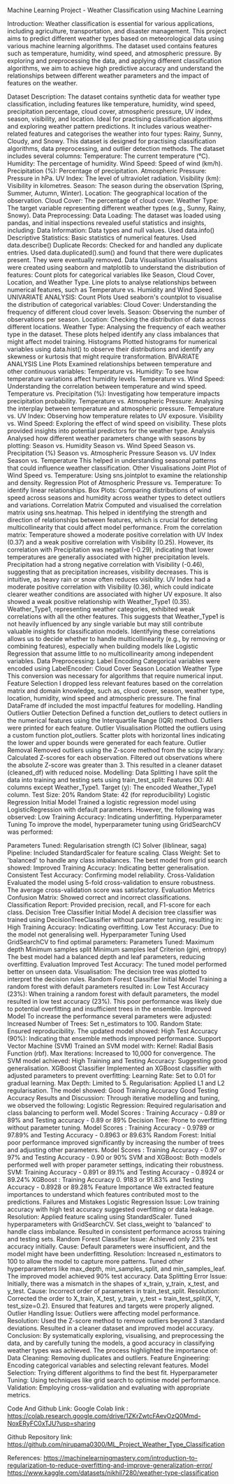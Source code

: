 Machine Learning Project - Weather Classification using Machine Learning

Introduction:
Weather classification is essential for various applications, including agriculture, transportation, and disaster management. This project aims to predict different weather types based on meteorological data using various machine learning algorithms. The dataset used contains features such as temperature, humidity, wind speed, and atmospheric pressure.
By exploring and preprocessing the data, and applying different classification algorithms, we aim to achieve high predictive accuracy and understand the relationships between different weather parameters and the impact of features on the weather.

Dataset Description:
The dataset contains synthetic data for weather type classification, including features like temperature, humidity, wind speed, precipitation percentage, cloud cover, atmospheric pressure, UV index, season, visibility, and location. Ideal for practising classification algorithms and exploring weather pattern predictions.
It includes various weather-related features and categorises the weather into four types: Rainy, Sunny, Cloudy, and Snowy. This dataset is designed for practising classification algorithms, data preprocessing, and outlier detection methods.
The dataset includes several columns:
Temperature: The current temperature (°C).
Humidity: The percentage of humidity.
Wind Speed: Speed of wind (km/h).
Precipitation (%): Percentage of precipitation.
Atmospheric Pressure: Pressure in hPa.
UV Index: The level of ultraviolet radiation.
Visibility (km): Visibility in kilometres.
Season: The season during the observation (Spring, Summer, Autumn, Winter).
Location: The geographical location of the observation.
Cloud Cover: The percentage of cloud cover.
Weather Type: The target variable representing different weather types (e.g., Sunny, Rainy, Snowy).
Data Preprocessing:
Data Loading:
The dataset was loaded using pandas, and initial inspections revealed useful statistics and insights, including:
Data Information: Data types and null values. Used data.info()
Descriptive Statistics: Basic statistics of numerical features. Used data.describe()
Duplicate Records: Checked for and handled any duplicate entries. Used data.duplicated().sum() and found that there were duplicates present. They were eventually removed.
Data Visualisation
Visualisations were created using seaborn and matplotlib to understand the distribution of features:
Count plots for categorical variables like Season, Cloud Cover, Location, and Weather Type.
Line plots to analyse relationships between numerical features, such as Temperature vs. Humidity and Wind Speed.
UNIVARIATE ANALYSIS:
Count Plots
Used seaborn's countplot to visualise the distribution of categorical variables:
Cloud Cover: Understanding the frequency of different cloud cover levels.
Season: Observing the number of observations per season.
Location: Checking the distribution of data across different locations.
Weather Type: Analysing the frequency of each weather type in the dataset.
These plots helped identify any class imbalances that might affect model training.
Histograms
Plotted histograms for numerical variables using data.hist() to observe their distributions and identify any skewness or kurtosis that might require transformation.
BIVARIATE ANALYSIS
Line Plots
Examined relationships between temperature and other continuous variables:
Temperature vs. Humidity: To see how temperature variations affect humidity levels.
Temperature vs. Wind Speed: Understanding the correlation between temperature and wind speed.
Temperature vs. Precipitation (%): Investigating how temperature impacts precipitation probability.
Temperature vs. Atmospheric Pressure: Analysing the interplay between temperature and atmospheric pressure.
Temperature vs. UV Index: Observing how temperature relates to UV exposure.
Visibility vs. Wind Speed: Exploring the effect of wind speed on visibility.
These plots provided insights into potential predictors for the weather type.
Analysis
Analysed how different weather parameters change with seasons by plotting:
Season vs. Humidity
Season vs. Wind Speed
Season vs. Precipitation (%)
Season vs. Atmospheric Pressure
Season vs. UV Index
Season vs. Temperature
This helped in understanding seasonal patterns that could influence weather classification.
Other Visualisations
Joint Plot of Wind Speed vs. Temperature: Using sns.jointplot to examine the relationship and density.
Regression Plot of Atmospheric Pressure vs. Temperature: To identify linear relationships.
Box Plots: Comparing distributions of wind speed across seasons and humidity across weather types to detect outliers and variations.
Correlation Matrix
Computed and visualised the correlation matrix using sns.heatmap. This helped in identifying the strength and direction of relationships between features, which is crucial for detecting multicollinearity that could affect model performance. From the correlation matrix:
Temperature showed a moderate positive correlation with UV Index (0.37) and a weak positive correlation with Visibility (0.25). However, its correlation with Precipitation was negative (-0.29), indicating that lower temperatures are generally associated with higher precipitation levels.
Precipitation had a strong negative correlation with Visibility (-0.46), suggesting that as precipitation increases, visibility decreases. This is intuitive, as heavy rain or snow often reduces visibility.
UV Index had a moderate positive correlation with Visibility (0.36), which could indicate clearer weather conditions are associated with higher UV exposure. It also showed a weak positive relationship with Weather_Type1 (0.35).
Weather_Type1, representing weather categories, exhibited weak correlations with all the other features. This suggests that Weather_Type1 is not heavily influenced by any single variable but may still contribute valuable insights for classification models.
Identifying these correlations allows us to decide whether to handle multicollinearity (e.g., by removing or combining features), especially when building models like Logistic Regression that assume little to no multicollinearity among independent variables.
Data Preprocessing:
Label Encoding
Categorical variables were encoded using LabelEncoder:
Cloud Cover
Season
Location
Weather Type
This conversion was necessary for algorithms that require numerical input.
Feature Selection
I dropped less relevant features based on the correlation matrix and domain knowledge, such as, cloud cover, season, weather type, location, humidity, wind speed and atmospheric pressure.
The final DataFrame df included the most impactful features for modelling.
Handling Outliers
Outlier Detection
Defined a function det_outliers to detect outliers in the numerical features using the Interquartile Range (IQR) method. Outliers were printed for each feature.
Outlier Visualisation
Plotted the outliers using a custom function plot_outliers. Scatter plots with horizontal lines indicating the lower and upper bounds were generated for each feature.
Outlier Removal
Removed outliers using the Z-score method from the scipy library:
Calculated Z-scores for each observation.
Filtered out observations where the absolute Z-score was greater than 3.
This resulted in a cleaner dataset (cleaned_df) with reduced noise.
Modelling:
Data Splitting
I have split the data into training and testing sets using train_test_split:
Features (X): All columns except Weather_Type1.
Target (y): The encoded Weather_Type1 column.
Test Size: 20%
Random State: 42 (for reproducibility)
Logistic Regression
Initial Model
Trained a logistic regression model using LogisticRegression with default parameters. However, the following was  observed:
Low Training Accuracy: Indicating underfitting.
Hyperparameter Tuning
To improve the model,   hyperparameter tuning using GridSearchCV was performed:

Parameters Tuned:
Regularisation strength (C)
Solver (liblinear, saga)
Pipeline: Included StandardScaler for feature scaling.
Class Weight: Set to 'balanced' to handle any class imbalances.
The best model from grid search showed:
Improved Training Accuracy: Indicating better generalisation.
Consistent Test Accuracy: Confirming model reliability.
Cross-Validation
Evaluated the model using 5-fold cross-validation to ensure robustness. The average cross-validation score was satisfactory.
Evaluation Metrics
Confusion Matrix: Showed correct and incorrect classifications.
Classification Report: Provided precision, recall, and F1-score for each class.
Decision Tree Classifier
Initial Model
A decision tree classifier was trained using DecisionTreeClassifier without parameter tuning, resulting in:
High Training Accuracy: Indicating overfitting.
Low Test Accuracy: Due to the model not generalising well.
Hyperparameter Tuning
 Used GridSearchCV to find optimal parameters:
Parameters Tuned:
Maximum depth
Minimum samples split
Minimum samples leaf
Criterion (gini, entropy)
The best model had a balanced depth and leaf parameters, reducing overfitting.
Evaluation
Improved Test Accuracy: The tuned model performed better on unseen data.
Visualisation: The decision tree was plotted to interpret the decision rules.
Random Forest Classifier
Initial Model
Training a random forest with default parameters resulted in:
Low Test Accuracy (23%): When training a random forest with default parameters, the model resulted in low test accuracy (23%). This poor performance was likely due to potential overfitting and insufficient trees in the ensemble.
Improved Model
To increase the performance several parameters were adjusted:
Increased Number of Trees: Set n_estimators to 100.
Random State: Ensured reproducibility.
The updated model showed:
High Test Accuracy (90%): Indicating that ensemble methods improved performance.
Support Vector Machine (SVM)
Trained an SVM model with:
Kernel: Radial Basis Function (rbf).
Max Iterations: Increased to 10,000 for convergence.
The SVM model achieved:
High Training and Testing Accuracy: Suggesting good generalisation.
XGBoost Classifier
Implemented an XGBoost classifier with adjusted parameters to prevent overfitting:
Learning Rate: Set to 0.01 for gradual learning.
Max Depth: Limited to 5.
Regularisation: Applied L1 and L2 regularisation.
The model showed:
Good Training Accuracy
Good Testing Accuracy
Results and Discussion:
Through iterative modelling and tuning, we observed the following:
Logistic Regression: Required regularisation and class balancing to perform well.
Model Scores : Training Accuracy - 0.89 or 89% and Testing accuracy - 0.89 or 89%
Decision Tree: Prone to overfitting without parameter tuning.
Model Scores : Training Accuracy - 0.9789 or 97.89% and Testing Accuracy - 0.8963 or 89.63%
Random Forest: Initial poor performance improved significantly by increasing the number of trees and adjusting other parameters.
Model Scores : Training Accuracy - 0.97 or 97% and Testing Accuracy - 0.90 or 90%
SVM and XGBoost: Both models performed well with proper parameter settings, indicating their robustness.
SVM: Training Accuracy - 0.891 or 89.1% and Testing Accuracy - 0.8924 or 89.24%
XGBoost : Training Accuracy 0. 9183 or 91.83% and Testing Accuracy - 0.8928 or 89.28%
Feature Importance
We extracted feature importances to understand which features contributed most to the predictions.
Failures and Mistakes
Logistic Regression
Issue: Low training accuracy with high test accuracy suggested overfitting or data leakage.
Resolution:
Applied feature scaling using StandardScaler.
Tuned hyperparameters with GridSearchCV.
Set class_weight to 'balanced' to handle class imbalance.
Resulted in consistent performance across training and testing sets.
Random Forest Classifier
Issue: Achieved only 23% test accuracy initially.
Cause: Default parameters were insufficient, and the model might have been underfitting.
Resolution:
Increased n_estimators to 100 to allow the model to capture more patterns.
Tuned other hyperparameters like max_depth, min_samples_split, and min_samples_leaf.
The improved model achieved 90% test accuracy.
Data Splitting Error
Issue: Initially, there was a mismatch in the shapes of x_train, y_train, x_test, and y_test.
Cause: Incorrect order of parameters in train_test_split.
Resolution:
Corrected the order to X_train, X_test, y_train, y_test = train_test_split(X, Y, test_size=0.2).
Ensured that features and targets were properly aligned.
Outlier Handling
Issue: Outliers were affecting model performance.
Resolution:
Used the Z-score method to remove outliers beyond 3 standard deviations.
Resulted in a cleaner dataset and improved model accuracy.
Conclusion:
By systematically exploring, visualising, and preprocessing the data, and by carefully tuning the models, a good accuracy in classifying weather types was achieved. The process highlighted the importance of:
Data Cleaning: Removing duplicates and outliers.
Feature Engineering: Encoding categorical variables and selecting relevant features.
Model Selection: Trying different algorithms to find the best fit.
Hyperparameter Tuning: Using techniques like grid search to optimise model performance.
Validation: Employing cross-validation and evaluating with appropriate metrics.

Code And Github Link:
Google Colab link : https://colab.research.google.com/drive/1ZKrZwtcFAevOzQ0Mmd-NoxERyFC0xTJU?usp=sharing

Github Repository link:
https://github.com/nirupama0300/ML_Project_Weather_Type_Classification

References:
https://machinelearningmastery.com/introduction-to-regularization-to-reduce-overfitting-and-improve-generalization-error/
https://www.kaggle.com/datasets/nikhil7280/weather-type-classification
